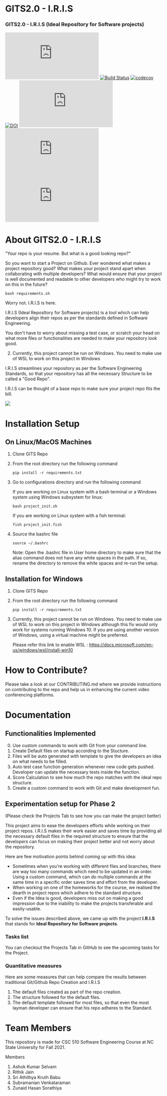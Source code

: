 
# GITS2.0 - I.R.I.S
### GITS2.0 - I.R.I.S (Ideal ReposItory for Software projects)

![GitHub](https://img.shields.io/github/license/sak007/GITS2.0-I.R.I.S)
[![Build Status](https://api.travis-ci.com/sak007/GITS2.0-I.R.I.S.svg?branch=master)](https://app.travis-ci.com/github/sak007/GITS2.0-I.R.I.S)
[![codecov](https://codecov.io/gh/sak007/GITS2.0-I.R.I.S/branch/master/graph/badge.svg?token=G6RG52G2YO)](https://app.codecov.io/gh/sak007/GITS2.0-I.R.I.S)
[![DOI](https://zenodo.org/badge/295480790.svg)](https://zenodo.org/badge/latestdoi/295480790)
[![GitHub issues](https://img.shields.io/github/issues/sak007/GITS2.0-I.R.I.S)](https://github.com/sak007/GITS2.0-I.R.I.S/issues?q=is%3Aopen+is%3Aissue)
[![GitHub closed issues](https://img.shields.io/github/issues-closed/sak007/GITS2.0-I.R.I.S)](https://github.com/sak007/GITS2.0-I.R.I.S/issues?q=is%3Aissue+is%3Aclosed)
![Lines of code](https://img.shields.io/tokei/lines/github/sak007/GITS2.0-I.R.I.S)

# About GITS2.0 - I.R.I.S
"Your repo is your resume. But what is a good looking repo?"

So you want to start a Project on Github. Ever wondered what makes a project repository good?
What makes your project stand apart when collaborating with multiple developers?
What would ensure that your project is well documented and readable to other developers who might try to work on this in the future?

    bash requirements.sh

Worry not. I.R.I.S is here.

I.R.I.S (Ideal ReposItory for Software projects) is a tool which can help developers align their repos as per the standards defined in Software Engineering.

You don't have to worry about missing a test case, or scratch your head on what more files or functionalities are needed to make your repository look good.

2. Currently, this project cannot be run on Windows. You need to make use of WSL to work on this project in Windows

I.R.I.S streamlines your repository as per the Software Engineering Standards, so that your repository has all the necessary Structure to be called a "Good Repo".

I.R.I.S can be thought of a base repo to make sure your project repo fits the bill.

![](https://media.giphy.com/media/Bg7pEhZrldLsfpo2zc/giphy.gif)


# Installation Setup

## On Linux/MacOS Machines
1. Clone GITS Repo
2. From the root directory run the following command
    ```
    pip install -r requirements.txt
    ```
3. Go to configurations directory and run the following command

    If you are working on Linux system with a bash terminal or a Windows system using Windows subsystem for linux:
    ```
    bash project_init.sh
    ```
    If you are working on Linux system with a fish terminal:
    ```
    fish project_init.fish
    ```
4. Source the bashrc file
    ```
    source ~/.bashrc
    ```
    
    Note: Open the .bashrc file in User home directory to make sure that the alias command does not have any white spaces in the path. If so, rename the directory to remove the white spaces and re-run the setup.

## Installation for Windows
1. Clone GITS Repo
2. From the root directory run the following command
    ```
    pip install -r requirements.txt
    ```
3. Currently, this project cannot be run on Windows. You need to make use of WSL to work on this project in Windows 
although this fix would only work for systems running Windows 10. If you are using another version of Windows, using a 
virtual machine might be preferred.

    Please refer this link to enable WSL : https://docs.microsoft.com/en-us/windows/wsl/install-win10

# How to Contribute?
Please take a look at our CONTRIBUTING.md where we provide instructions on contributing to the repo and help us in enhancing the current video conferencing platforms.

# Documentation
## Functionalities Implemented

0. Use custom commands to work with Git from your command line. 
1. Create Default files on startup according to the Stucture.
2. Files will be auto generated with template to give the developers an idea on what needs to be filled.
3. Auto test case function generation whenever new code gets pushed. Developer can update the necessary tests inside the function.
4. Score Calculation to see how much the repo matches with the ideal repo structure.
5. Create a custom command to work with Git and make development fun.


## Experimentation setup for Phase 2
(Please check the Projects Tab to see how you can make the project better)

This project aims to ease the developers efforts while working on their project repos. I.R.I.S makes their work easier and saves time by providing all the necessary default files in the required structure to ensure that the developers can focus on making their project better and not worry about the repository.

Here are few motivation points behind coming up with this idea:
- Sometimes when you're working with different files and branches, there are way too many commands which need to be updated in an order. Using a custom command, which can do multiple commands at the same time in a specific order saves time and effort from the developer.
- When working on one of the homeworks for the course, we realised the dearth in project repos which adhere to the standard structure.
- Even if the Idea is good, developers miss out on making a good impression due to the inability to make the projects transferable and easily-usable.

To solve the issues described above, we came up with the project **I.R.I.S** that stands for **Ideal ReposItory for Software projects**.

### Tasks list
You can checkout the Projects Tab in GitHub to see the upcoming tasks for the Project.

### Quantitative measures
Here are some measures that can help compare the results between traditional Git/Github Repo Creation and I.R.I.S
1. The default files created as part of the repo creation.
2. The structure followed for the default files.
3. The default template followed for most files, so that even the most layman developer can ensure that his repo adheres to the Standard.

# Team Members
This repository is made for CSC 510 Software Engineering Course at NC State University for Fall 2021.

Members 
1. Ashok Kumar Selvam
2. Rithik Jain
3. Sri Athithya Kruth Babu
4. Subramanian Venkataraman
5. Zunaid Hasan Sorathiya
